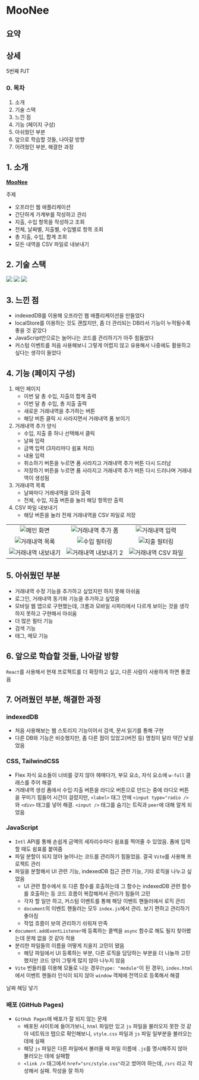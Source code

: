 # MooNee

## 요약

## 상세

5번째 PJT

### 0. 목차

1. 소개
2. 기술 스택
3. 느낀 점
4. 기능 (페이지 구성)
5. 아쉬웠던 부분
6. 앞으로 학습할 것들, 나아갈 방향
7. 어려웠던 부분, 해결한 과정

## 1. 소개

**[MooNee](https://hhejo.github.io/moonee/)**

주제

- 오프라인 웹 애플리케이션
- 간단하게 가계부를 작성하고 관리
- 지출, 수입 항목을 작성하고 조회
- 전체, 날짜별, 지출별, 수입별로 항목 조회
- 총 지출, 수입, 합계 조회
- 모든 내역을 CSV 파일로 내보내기

## 2. 기술 스택

<!-- JavaScript -->
<img src="https://img.shields.io/badge/JavaScript-F7DF1E?style=for-the-badge&logo=JavaScript&logoColor=black">

<!-- Vite -->
<img src="https://img.shields.io/badge/Vite-646CFF?style=for-the-badge&logo=Vite&logoColor=white">

<!-- TailwindCSS -->
<img src="https://img.shields.io/badge/Tailwindcss-06B6D4?style=for-the-badge&logo=Tailwindcss&logoColor=white">

## 3. 느낀 점

- indexedDB를 이용해 오프라인 웹 애플리케이션을 만들었다
- localStore를 이용하는 것도 괜찮지만, 좀 더 관리되는 DB라서 기능이 누적될수록 좋을 것 같았다
- JavaScript만으로는 늘어나는 코드를 관리하기가 아주 힘들었다
- 커스텀 이벤트를 처음 사용해보니 그렇게 어렵지 않고 유용해서 나중에도 활용하고 싶다는 생각이 들었다

## 4. 기능 (페이지 구성)

1. 메인 페이지
   - 이번 달 총 수입, 지출의 합계 출력
   - 이번 달 총 수입, 총 지출 출력
   - 새로운 거래내역을 추가하는 버튼
   - 해당 버튼 클릭 시 사라지면서 거래내역 폼 보이기
2. 거래내역 추가 양식
   - 수입, 지출 중 하나 선택해서 클릭
   - 날짜 입력
   - 금액 입력 (3자리마다 쉼표 처리)
   - 내용 입력
   - 취소하기 버튼을 누르면 폼 사라지고 거래내역 추가 버튼 다시 드러남
   - 저장하기 버튼을 누르면 폼 사라지고 거래내역 추가 버튼 다시 드러나며 거래내역이 생성됨
3. 거래내역 목록
   - 날짜마다 거래내역을 모아 출력
   - 전체, 수입, 지출 버튼을 눌러 해당 항목만 출력
4. CSV 파일 내보내기
   - 해당 버튼을 눌러 전체 거래내역을 CSV 파일로 저장

|                                              |                                                 |                                           |
| :------------------------------------------: | :---------------------------------------------: | :---------------------------------------: |
|      ![메인 화면](./assets/01-main.PNG)      |    ![거래내역 추가 폼](./assets/02-form.PNG)    |   ![거래내역 입력](./assets/03-add.PNG)   |
|    ![거래내역 목록](./assets/04-list.PNG)    |     ![수입 필터링](./assets/05-income.PNG)      |  ![지출 필터링](./assets/06-expense.PNG)  |
| ![거래내역 내보내기](./assets/07-export.PNG) | ![거래내역 내보내기 2](./assets/08-export2.PNG) | ![거래내역 CSV 파일](./assets/09-csv.PNG) |

## 5. 아쉬웠던 부분

- 거래내역 수정 기능을 추가하고 싶었지만 하지 못해 아쉬움
- 로그인, 거래내역 동기화 기능을 추가하고 싶었음
- 모바일 웹 앱으로 구현했는데, 크롬과 모바일 사파리에서 다르게 보이는 것을 생각하지 못하고 구현해서 아쉬움
- 더 많은 필터 기능
- 검색 기능
- 태그, 메모 기능

## 6. 앞으로 학습할 것들, 나아갈 방향

`React`를 사용해서 현재 프로젝트를 더 확장하고 싶고, 다른 사람이 사용하게 하면 좋겠음

## 7. 어려웠던 부분, 해결한 과정

### indexedDB

- 처음 사용해보는 웹 스토리지 기능이어서 검색, 문서 읽기를 통해 구현
- 다른 DB와 기능은 비슷했지만, 좀 다른 점이 있었고(버전 등) 명칭이 달라 약간 낯설었음

### CSS, TailwindCSS

- Flex 자식 요소들이 너비를 갖지 않아 헤매다가, 부모 요소, 자식 요소에 `w-full` 클래스를 주어 해결
- 거래내역 생성 폼에서 수입·지출 버튼을 라디오 버튼으로 만드는 중에 라디오 버튼을 꾸미기 힘들어 시간이 걸렸지만, `<label>` 태그 안에 `<input type="radio />`와 `<div>` 태그를 넣어 해결. `<input />` 태그를 숨기는 트릭과 `peer`에 대해 알게 되었음

### JavaScript

- `Intl` API를 통해 손쉽게 금액의 세자리수마다 쉼표를 찍어줄 수 있었음. 폼에 입력할 때도 쉼표를 붙여줌
- 파일 분할이 되지 않아 늘어나는 코드를 관리하기 힘들었음. 결국 `Vite`를 사용해 프로젝트 관리
- 파일을 분할해서 UI 관련 기능, indexedDB 접근 관련 기능, 기타 로직을 나누고 싶었음
  - UI 관련 함수에서 또 다른 함수를 호출하는데 그 함수는 indexedDB 관련 함수를 호출하는 등 코드 흐름이 복잡해져서 관리가 힘들어 고민
  - 각자 할 일만 하고, 커스텀 이벤트를 통해 해당 이벤트 핸들러에서 로직 관리
  - `document`의 이벤트 핸들러는 모두 `index.js`에서 관리. 보기 편하고 관리하기 좋아짐
  - 작업 흐름이 보여 관리하기 쉬워져 만족
- `document.addEventListener`에 등록하는 콜백을 `async` 함수로 해도 될지 찾아봤는데 문제 없을 것 같아 적용
- 분리한 파일들의 이름을 어떻게 지을지 고민이 됐음
  - 해당 파일에서 UI 등록하는 부분, 다른 로직을 담당하는 부분을 더 나눌까 고민했지만 코드 양이 그렇게 많지 않아 나누지 않음
- `Vite` 번들러를 이용해 모듈로 나눈 경우(`type: "module"`이 된 경우), `index.html`에서 이벤트 핸들러 인식이 되지 않아 `window` 객체에 전역으로 등록해서 해결

날짜 헤딩 넣기

### 배포 (GitHub Pages)

- `GitHub Pages`에 배포가 잘 되지 않는 문제
  - 배포된 사이트에 들어가보니, `html` 파일만 있고 `js` 파일을 불러오지 못한 것 같아 네트워크 탭으로 확인해보니, `style.css` 파일과 `js` 파일 일부분을 불러오는 데에 실패
  - 해당 `js` 파일은 다른 파일에서 불러올 때 파일 이름에 `.js`를 명시해주지 않아 불러오는 데에 실패함
  - `<link />` 태그에서 `href="src/style.css"`라고 썼어야 하는데, `/src` 라고 작성해서 실패. 작성을 잘 하자
